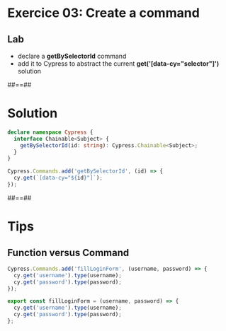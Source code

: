 <!-- .slide: class="exercice" -->

# Exercice 03: Create a command

## Lab


* declare a **getBySelectorId** command
* add it to Cypress to abstract the current **get('[data-cy="selector"]')** solution

##==##

# Solution

<!-- .slide: class="with-code" -->
```typescript
declare namespace Cypress {
  interface Chainable<Subject> {
    getBySelectorId(id: string): Cypress.Chainable<Subject>;
  }
}
```
<!-- .element: class="big-code" -->

<!-- .slide: class="with-code" -->
```typescript
Cypress.Commands.add('getBySelectorId', (id) => {
  cy.get(`[data-cy="${id}"]`);
});
```
<!-- .element: class="big-code" -->

##==##

# Tips

## Function versus Command

<!-- .slide: class="with-code" -->
```typescript
Cypress.Commands.add('fillLoginForm', (username, password) => {
  cy.get('username').type(username);
  cy.get('password').type(password);
});
```
<!-- .element: class="big-code" -->

<!-- .slide: class="with-code" -->
```typescript
export const fillLoginForm = (username, password) => {
  cy.get('username').type(username);
  cy.get('password').type(password);
};
```
<!-- .element: class="big-code" -->
